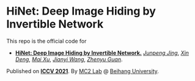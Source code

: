 # HiNet: Deep Image Hiding by Invertible Network
This repo is the official code for

* [**HiNet: Deep Image Hiding by Invertible Network.**](https://) 
[*Junpeng Jing*](https://tomtomtommi.github.io/),
[*Xin Deng*](http://www.commsp.ee.ic.ac.uk/~xindeng/),
[*Mai Xu*](http://shi.buaa.edu.cn/MaiXu/zh_CN/index.htm),
[*Jianyi Wang*](http://buaamc2.net/html/Members/jianyiwang.html),
[*Zhenyu Guan*](http://cst.buaa.edu.cn/info/1071/2542.htm).

Published on [**ICCV 2021**](http://iccv2021.thecvf.com/home).
By [MC2 Lab](http://buaamc2.net/) @ [Beihang University](http://ev.buaa.edu.cn/).


